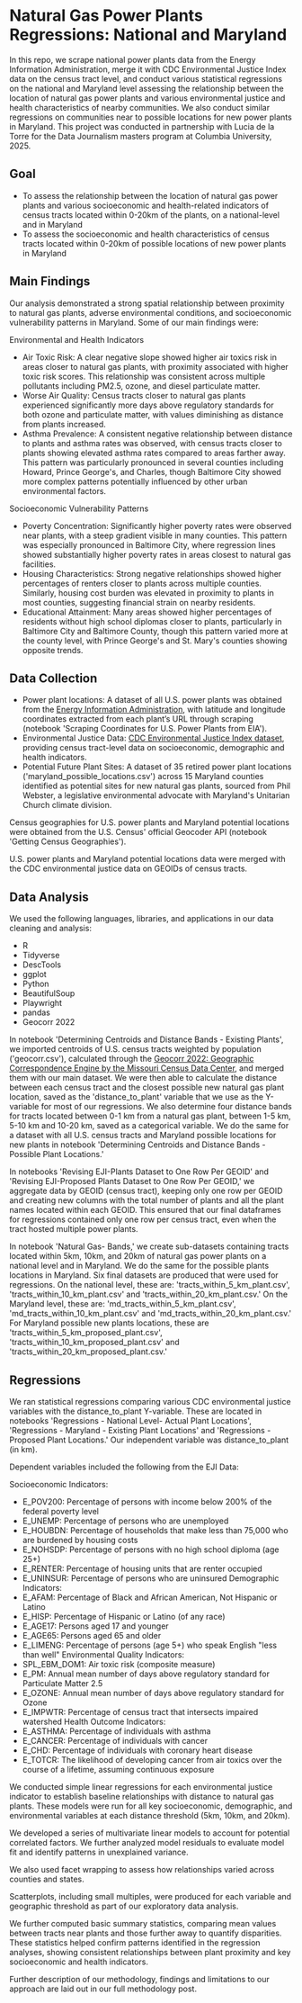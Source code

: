 # Natural Gas Power Plants Regressions: National and Maryland

In this repo, we scrape national power plants data from the Energy Information Administration, merge it with CDC Environmental Justice Index data on the census tract level, and conduct various statistical regressions on the national and Maryland level assessing the relationship between the location of natural gas power plants and various environmental justice and health characteristics of nearby communities. We also conduct similar regressions on communities near to possible locations for new power plants in Maryland. This project was conducted in partnership with Lucia de la Torre for the Data Journalism masters program at Columbia University, 2025.

## Goal
- To assess the relationship between the location of natural gas power plants and various socioeconomic and health-related indicators of census tracts located within 0-20km of the plants, on a national-level and in Maryland
- To assess the socioeconomic and health characteristics of census tracts located within 0-20km of possible locations of new power plants in Maryland

## Main Findings
Our analysis demonstrated a strong spatial relationship between proximity to natural gas plants, adverse environmental conditions, and socioeconomic vulnerability patterns in Maryland. Some of our main findings were: 

Environmental and Health Indicators
- Air Toxic Risk: A clear negative slope showed higher air toxics risk in areas closer to natural gas plants, with proximity associated with higher toxic risk scores. This relationship was consistent across multiple pollutants including PM2.5, ozone, and diesel particulate matter.
- Worse Air Quality: Census tracts closer to natural gas plants experienced significantly more days above regulatory standards for both ozone and particulate matter, with values diminishing as distance from plants increased.
- Asthma Prevalence: A consistent negative relationship between distance to plants and asthma rates was observed, with census tracts closer to plants showing elevated asthma rates compared to areas farther away. This pattern was particularly pronounced in several counties including Howard, Prince George's, and Charles, though Baltimore City showed more complex patterns potentially influenced by other urban environmental factors.

Socioeconomic Vulnerability Patterns
- Poverty Concentration: Significantly higher poverty rates were observed near plants, with a steep gradient visible in many counties. This pattern was especially pronounced in Baltimore City, where regression lines showed substantially higher poverty rates in areas closest to natural gas facilities.
- Housing Characteristics: Strong negative relationships showed higher percentages of renters closer to plants across multiple counties. Similarly, housing cost burden was elevated in proximity to plants in most counties, suggesting financial strain on nearby residents.
- Educational Attainment: Many areas showed higher percentages of residents without high school diplomas closer to plants, particularly in Baltimore City and Baltimore County, though this pattern varied more at the county level, with Prince George's and St. Mary's counties showing opposite trends.

## Data Collection
- Power plant locations: A dataset of all U.S. power plants was obtained from the [Energy Information Administration](https://www.eia.gov/beta/electricity/data/browser/#/topic/1?agg=2,0,1&fuel=vtvv&sec=g&geo=g&freq=A&datecode=2023&tab=overview&start=200101&end=201710&ctype=linechart&ltype=pin&maptype=0&rse=0&pin=), with latitude and longitude coordinates extracted from each plant’s URL through scraping (notebook 'Scraping Coordinates for U.S. Power Plants from EIA').
- Environmental Justice Data: [CDC Environmental Justice Index dataset](https://www.atsdr.cdc.gov/place-health/php/eji/eji-data-download.html), providing census tract-level data on socioeconomic, demographic and health indicators.
- Potential Future Plant Sites: A dataset of 35 retired power plant locations ('maryland_possible_locations.csv') across 15 Maryland counties identified as potential sites for new natural gas plants, sourced from Phil Webster, a legislative environmental advocate with Maryland's Unitarian Church climate division.

Census geographies for U.S. power plants and Maryland potential locations were obtained from the U.S. Census' official Geocoder API (notebook 'Getting Census Geographies').

U.S. power plants and Maryland potential locations data were merged with the CDC environmental justice data on GEOIDs of census tracts.

## Data Analysis
We used the following languages, libraries, and applications in our data cleaning and analysis:
- R
- Tidyverse
- DescTools
- ggplot
- Python
- BeautifulSoup
- Playwright
- pandas
- Geocorr 2022

In notebook 'Determining Centroids and Distance Bands - Existing Plants', we imported centroids of U.S. census tracts weighted by population ('geocorr.csv'), calculated through the [Geocorr 2022: Geographic Correspondence Engine by the Missouri Census Data Center](https://mcdc.missouri.edu/applications/geocorr2022.html), and merged them with our main dataset. We were then able to calculate the distance between each census tract and the closest possible new natural gas plant location, saved as the 'distance_to_plant' variable that we use as the Y-variable for most of our regressions. We also determine four distance bands for tracts located between 0-1 km from a natural gas plant, between 1-5 km, 5-10 km and 10-20 km, saved as a categorical variable.
We do the same for a dataset with all U.S. census tracts and Maryland possible locations for new plants in notebook 'Determining Centroids and Distance Bands - Possible Plant Locations.'

In notebooks 'Revising EJI-Plants Dataset to One Row Per GEOID' and 'Revising EJI-Proposed Plants Dataset to One Row Per GEOID,' we aggregate data by GEOID (census tract), keeping only one row per GEOID and creating new columns with the total number of plants and all the plant names located within each GEOID. This ensured that our final dataframes for regressions contained only one row per census tract, even when the tract hosted multiple power plants. 

In notebook 'Natural Gas- Bands,' we create sub-datasets containing tracts located within 5km, 10km, and 20km of natural gas power plants on a national level and in Maryland. We do the same for the possible plants locations in Maryland. Six final datasets are produced that were used for regressions. On the national level, these are: 'tracts_within_5_km_plant.csv', 'tracts_within_10_km_plant.csv' and 'tracts_within_20_km_plant.csv.' On the Maryland level, these are: 'md_tracts_within_5_km_plant.csv', 'md_tracts_within_10_km_plant.csv' and 'md_tracts_within_20_km_plant.csv.' For Maryland possible new plants locations, these are 'tracts_within_5_km_proposed_plant.csv', 'tracts_within_10_km_proposed_plant.csv' and 'tracts_within_20_km_proposed_plant.csv.'

## Regressions
We ran statistical regressions comparing various CDC environmental justice variables with the distance_to_plant Y-variable. These are located in notebooks 'Regressions - National Level- Actual Plant Locations', 'Regressions - Maryland - Existing Plant Locations' and 'Regressions - Proposed Plant Locations.' Our independent variable was distance_to_plant (in km).

Dependent variables included the following from the EJI Data: 

Socioeconomic Indicators:
- E_POV200: Percentage of persons with income below 200% of the federal poverty level
- E_UNEMP: Percentage of persons who are unemployed
- E_HOUBDN: Percentage of households that make less than 75,000 who are burdened by housing costs
- E_NOHSDP: Percentage of persons with no high school diploma (age 25+)
- E_RENTER: Percentage of housing units that are renter occupied
- E_UNINSUR: Percentage of persons who are uninsured
Demographic Indicators:
- E_AFAM: Percentage of Black and African American, Not Hispanic or Latino
- E_HISP: Percentage of Hispanic or Latino (of any race)
- E_AGE17: Persons aged 17 and younger
- E_AGE65: Persons aged 65 and older
- E_LIMENG: Percentage of persons (age 5+) who speak English "less than well"
Environmental Quality Indicators:
- SPL_EBM_DOM1: Air toxic risk (composite measure)
- E_PM: Annual mean number of days above regulatory standard for Particulate Matter 2.5
- E_OZONE: Annual mean number of days above regulatory standard for Ozone
- E_IMPWTR: Percentage of census tract that intersects impaired watershed
Health Outcome Indicators:
- E_ASTHMA: Percentage of individuals with asthma
- E_CANCER: Percentage of individuals with cancer
- E_CHD: Percentage of individuals with coronary heart disease
- E_TOTCR: The likelihood of developing cancer from air toxics over the course of a lifetime, assuming continuous exposure

We conducted simple linear regressions for each environmental justice indicator to establish baseline relationships with distance to natural gas plants. These models were run for all key socioeconomic, demographic, and environmental variables at each distance threshold (5km, 10km, and 20km). 

We developed a series of multivariate linear models to account for potential correlated factors. We further analyzed model residuals to evaluate model fit and identify patterns in unexplained variance.

We also used facet wrapping to assess how relationships varied across counties and states.

Scatterplots, including small multiples, were produced for each variable and geographic threshold as part of our exploratory data analysis.

We further computed basic summary statistics, comparing mean values between tracts near plants and those further away to quantify disparities. These statistics helped confirm patterns identified in the regression analyses, showing consistent relationships between plant proximity and key socioeconomic and health indicators.

Further description of our methodology, findings and limitations to our approach are laid out in our full methodology post.

